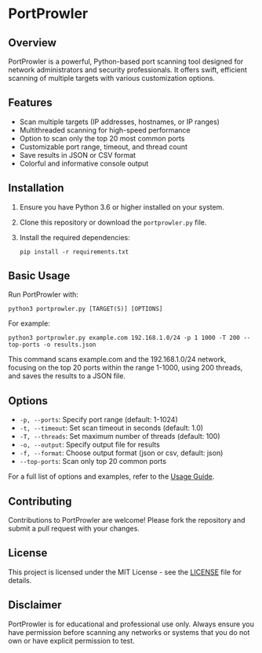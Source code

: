 # PortProwler

## Overview

PortProwler is a powerful, Python-based port scanning tool designed for network administrators and security professionals. It offers swift, efficient scanning of multiple targets with various customization options.

## Features

- Scan multiple targets (IP addresses, hostnames, or IP ranges)
- Multithreaded scanning for high-speed performance
- Option to scan only the top 20 most common ports
- Customizable port range, timeout, and thread count
- Save results in JSON or CSV format
- Colorful and informative console output

## Installation

1. Ensure you have Python 3.6 or higher installed on your system.

2. Clone this repository or download the `portprowler.py` file.

3. Install the required dependencies:
   ```
   pip install -r requirements.txt
   ```

## Basic Usage

Run PortProwler with:

```
python3 portprowler.py [TARGET(S)] [OPTIONS]
```

For example:

```
python3 portprowler.py example.com 192.168.1.0/24 -p 1 1000 -T 200 --top-ports -o results.json
```

This command scans example.com and the 192.168.1.0/24 network, focusing on the top 20 ports within the range 1-1000, using 200 threads, and saves the results to a JSON file.

## Options

- `-p, --ports`: Specify port range (default: 1-1024)
- `-t, --timeout`: Set scan timeout in seconds (default: 1.0)
- `-T, --threads`: Set maximum number of threads (default: 100)
- `-o, --output`: Specify output file for results
- `-f, --format`: Choose output format (json or csv, default: json)
- `--top-ports`: Scan only top 20 common ports

For a full list of options and examples, refer to the [Usage Guide](USAGE.md).

## Contributing

Contributions to PortProwler are welcome! Please fork the repository and submit a pull request with your changes.

## License

This project is licensed under the MIT License - see the [LICENSE](LICENSE) file for details.

## Disclaimer

PortProwler is for educational and professional use only. Always ensure you have permission before scanning any networks or systems that you do not own or have explicit permission to test.
